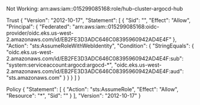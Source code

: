 Not Working:
arn:aws:iam::015299085168:role/hub-cluster-argocd-hub

Trust
{
    "Version": "2012-10-17",
    "Statement": [
        {
            "Sid": "",
            "Effect": "Allow",
            "Principal": {
                "Federated": "arn:aws:iam::015299085168:oidc-provider/oidc.eks.us-west-2.amazonaws.com/id/EB2FE3D3ADC646C08395960942AD4E4F"
            },
            "Action": "sts:AssumeRoleWithWebIdentity",
            "Condition": {
                "StringEquals": {
                    "oidc.eks.us-west-2.amazonaws.com/id/EB2FE3D3ADC646C08395960942AD4E4F:sub": "system:serviceaccount:argocd:argocd-*",
                    "oidc.eks.us-west-2.amazonaws.com/id/EB2FE3D3ADC646C08395960942AD4E4F:aud": "sts.amazonaws.com"
                }
            }
        }
    ]
}

Policy
{
    "Statement": [
        {
            "Action": "sts:AssumeRole",
            "Effect": "Allow",
            "Resource": "*",
            "Sid": ""
        }
    ],
    "Version": "2012-10-17"
}

